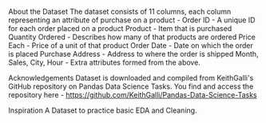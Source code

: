 About the Dataset
The dataset consists of 11 columns, each column representing an attribute of purchase on a product -
Order ID - A unique ID for each order placed on a product
Product - Item that is purchased
Quantity Ordered - Describes how many of that products are ordered
Price Each - Price of a unit of that product
Order Date - Date on which the order is placed
Purchase Address - Address to where the order is shipped
Month, Sales, City, Hour - Extra attributes formed from the above.

Acknowledgements
Dataset is downloaded and compiled from KeithGalli's GitHub repository on Pandas Data Science Tasks.
You find and access the repository here - https://github.com/KeithGalli/Pandas-Data-Science-Tasks

Inspiration
A Dataset to practice basic EDA and Cleaning.
